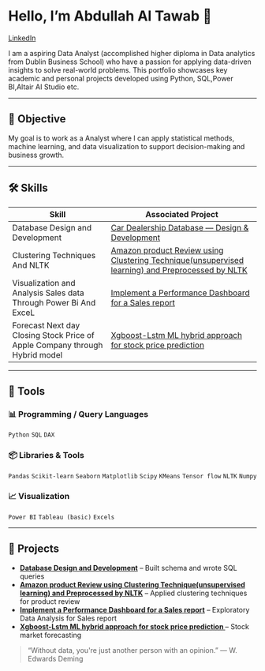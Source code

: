 # Hello, I’m Abdullah Al Tawab 👋

[LinkedIn](https://www.linkedin.com/in/abdullah-al-tawab-aa0a3a2b6/)    

I am a aspiring Data Analyst (accomplished higher diploma in Data analytics from Dublin Business School) who have a passion for applying data-driven insights to solve real-world problems. This portfolio showcases key academic and personal projects developed using Python, SQL,Power BI,Altair AI Studio etc.

---

## 🎯 Objective

My goal is to work as a  Analyst  where I can apply statistical methods, machine learning, and data visualization to support decision-making and business growth.

---

## 🛠 Skills

| Skill                                   | Associated Project                         |
|----------------------------------------|--------------------------------------------|
| Database Design and Development                     | [Car Dealership Database — Design & Development ](https://dp600.github.io/Database-Design-and-Development/)         |
| Clustering Techniques And NLTK| [ Amazon product Review using Clustering Technique(unsupervised learning) and Preprocessed by NLTK](https://dp600.github.io/ML/) |
| Visualization and Analysis Sales data Through Power Bi And ExceL | [Implement a Performance Dashboard for a Sales report](https://dp600.github.io/Project-on-power-bi-andExcel/) |
| Forecast Next day Closing Stock Price of Apple Company through Hybrid model | [Xgboost-Lstm ML hybrid approach for stock price prediction ]( https://dp600.github.io/Hybrid-Machine-learning-for-forecasting-Stock-data/)         |

---
## 🔧 Tools

### 📊 Programming / Query Languages  
`Python` `SQL` `DAX`

### 📦 Libraries & Tools  
`Pandas` `Scikit-learn` `Seaborn` `Matplotlib` `Scipy` `KMeans` `Tensor flow` `NLTK` `Numpy`

### 📈 Visualization  
`Power BI` `Tableau (basic)` `Excels`

---

## 📁 Projects

- **[Database Design and Development]((https://github.com/dp600/Data-Analytics-Portfolio/blob/ad738d7555456a5b13ebc0661b3349f11e72d8a1/Database%20project.md) )** – Built schema and wrote SQL queries
- **[Amazon product Review using Clustering Technique(unsupervised learning) and Preprocessed by NLTK]((https://github.com/dp600/ML/blob/40065820c9b63d317295ae2e7fcbeea6a1507c87/README.md))** – Applied clustering techniques for product review
- **[Implement a Performance Dashboard for a Sales report]((https://github.com/dp600/Project-on-power-bi-andExcel/blob/f2c0ad0ebb0a40a577c8556d2c0c177db3b4dafe/README.md))** – Exploratory Data Analysis for Sales report 
- **[Xgboost-Lstm ML hybrid approach for stock price prediction ]((https://dp600.github.io/Hybrid-Machine-learning-for-forecasting-Stock-data/))** – Stock market forecasting


> “Without data, you're just another person with an opinion.” — W. Edwards Deming
